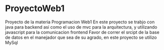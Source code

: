 # ProyectoWeb1
Proyecto de la materia Programacion Web1 
En este proyecto se trabjo con java para backend asi como el uso de mvc para la arquitectura, y utilizando javascript para la comunicacion frontend
Favor de correr el srcipt de la base de datos en el manejador que sea de su agrado, en este proyecto se utilizo MySql
